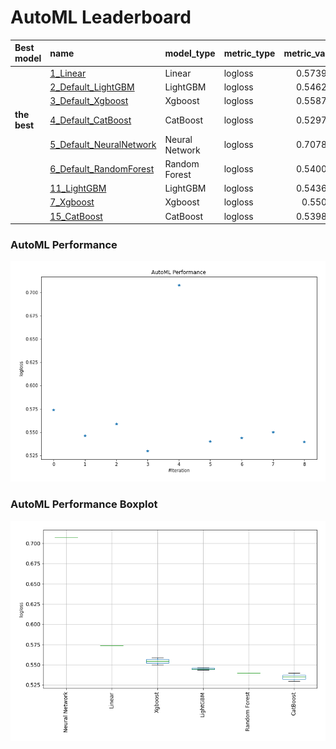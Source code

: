 # AutoML Leaderboard

| Best model   | name                                                         | model_type     | metric_type   |   metric_value |   train_time |   single_prediction_time |
|:-------------|:-------------------------------------------------------------|:---------------|:--------------|---------------:|-------------:|-------------------------:|
|              | [1_Linear](1_Linear/README.md)                               | Linear         | logloss       |       0.573976 |         9.57 |                   0.1013 |
|              | [2_Default_LightGBM](2_Default_LightGBM/README.md)           | LightGBM       | logloss       |       0.546221 |         2.99 |                   0.0899 |
|              | [3_Default_Xgboost](3_Default_Xgboost/README.md)             | Xgboost        | logloss       |       0.558709 |         4.04 |                   0.0795 |
| **the best** | [4_Default_CatBoost](4_Default_CatBoost/README.md)           | CatBoost       | logloss       |       0.529719 |         4.7  |                   0.0295 |
|              | [5_Default_NeuralNetwork](5_Default_NeuralNetwork/README.md) | Neural Network | logloss       |       0.707808 |         2.15 |                   0.1295 |
|              | [6_Default_RandomForest](6_Default_RandomForest/README.md)   | Random Forest  | logloss       |       0.540084 |         7.23 |                   0.0996 |
|              | [11_LightGBM](11_LightGBM/README.md)                         | LightGBM       | logloss       |       0.543665 |         3.24 |                   0.09   |
|              | [7_Xgboost](7_Xgboost/README.md)                             | Xgboost        | logloss       |       0.55016  |         3.82 |                   0.0811 |
|              | [15_CatBoost](15_CatBoost/README.md)                         | CatBoost       | logloss       |       0.539806 |         8.15 |                   0.0378 |

### AutoML Performance
![AutoML Performance](ldb_performance.png)

### AutoML Performance Boxplot
![AutoML Performance Boxplot](ldb_performance_boxplot.png)